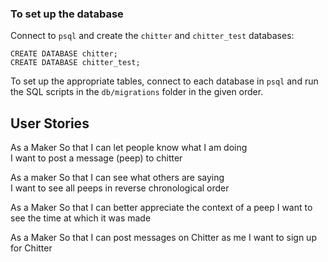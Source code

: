 ### To set up the database

Connect to `psql` and create the `chitter` and `chitter_test` databases:

```
CREATE DATABASE chitter;
CREATE DATABASE chitter_test;
```


To set up the appropriate tables, connect to each database in `psql` and run the SQL scripts in the `db/migrations` folder in the given order.


User Stories
-------

As a Maker
So that I can let people know what I am doing  
I want to post a message (peep) to chitter

As a maker
So that I can see what others are saying  
I want to see all peeps in reverse chronological order

As a Maker
So that I can better appreciate the context of a peep
I want to see the time at which it was made

As a Maker
So that I can post messages on Chitter as me
I want to sign up for Chitter
